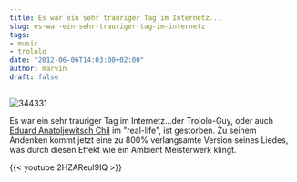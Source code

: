 ```yaml
---
title: Es war ein sehr trauriger Tag im Internetz...
slug: es-war-ein-sehr-trauriger-tag-im-internetz
tags:
- music
- trololo
date: "2012-06-06T14:03:00+02:00"
author: marvin
draft: false
---
```

![344331](/images/344331.png)

Es war ein sehr trauriger Tag im Internetz...der Trololo-Guy, oder auch
[Eduard Anatoljewitsch
Chil](http://de.wikipedia.org/wiki/Eduard_Anatoljewitsch_Chil) im
"real-life", ist gestorben. Zu seinem Andenken kommt jetzt eine zu 800%
verlangsamte Version seines Liedes, was durch diesen Effekt wie ein
Ambient Meisterwerk klingt.

{{< youtube 2HZAReul9IQ >}}